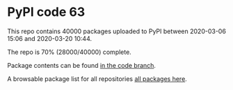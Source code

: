 # PyPI code 63

This repo contains 40000 packages uploaded to PyPI between 
2020-03-06 15:06 and 2020-03-20 10:44.

The repo is 70% (28000/40000) complete.

Package contents can be found [in the code branch](https://github.com/pypi-data/pypi-mirror-63/tree/code/packages).

A browsable package list for all repositories [all packages here](https://pypi-data.github.io/website/repositories/pypi-mirror-63).



